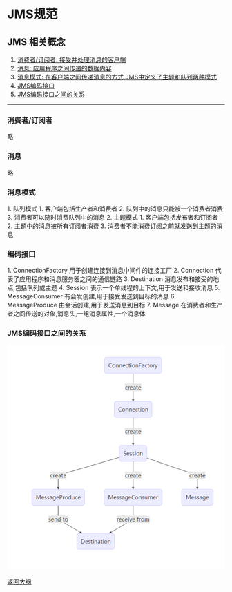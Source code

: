 # JMS规范

## JMS 相关概念

1. [消费者/订阅者: 接受并处理消息的客户端](#subscribe)
2. [消息: 应用程序之间传递的数据内容](#message)
3. [消息模式: 在客户端之间传递消息的方式,JMS中定义了主题和队列两种模式](#mode)
4. [JMS编码接口](#encode)
5. [JMS编码接口之间的关系](#relation)  
---

<h3 id="subscribe">消费者/订阅者</h3>
略
<h3 id="message">消息</h3>
略
<h3 id="mode">消息模式</h3>
1. 队列模式  
    1. 客户端包括生产者和消费者  
    2. 队列中的消息只能被一个消费者消费  
    3. 消费者可以随时消费队列中的消息  
2. 主题模式  
    1. 客户端包括发布者和订阅者  
    2. 主题中的消息被所有订阅者消费  
    3. 消费者不能消费订阅之前就发送到主题的消息  

<h3 id="encode">编码接口</h3>
1. ConnectionFactory 用于创建连接到消息中间件的连接工厂  
2. Connection 代表了应用程序和消息服务器之间的通信链路  
3. Destination 消息发布和接受的地点,包括队列或主题  
4. Session 表示一个单线程的上下文,用于发送和接收消息  
5. MessageConsumer 有会发创建,用于接受发送到目标的消息  
6. MessageProduce 由会话创建,用于发送消息到目标  
7. Message 在消费者和生产者之间传送的对象,消息头,一组消息属性,一个消息体    

<h3 id="relation">JMS编码接口之间的关系</h3>

![](APIRelation.png)

[返回大纲](../0.大纲.md)
